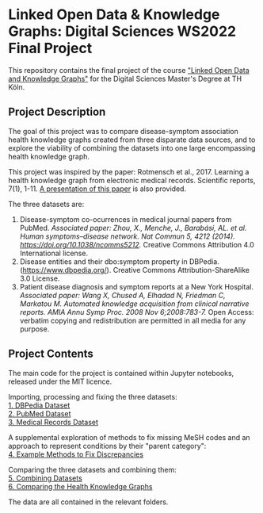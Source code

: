 # Linked Open Data & Knowledge Graphs: Digital Sciences WS2022 Final Project

This repository contains the final project of the course 
["Linked Open Data and Knowledge Graphs"](https://digital-sciences.de/en/modules/linked-open-data-and-knowledge-graphs/) for the Digital Sciences Master's Degree at TH Köln.

## Project Description

The goal of this project was to compare disease-symptom association health knowledge graphs created from three disparate data sources, and to explore the viability of combining the datasets into one large encompassing health knowledge graph.

This project was inspired by the paper: Rotmensch et al., 2017. Learning a health knowledge graph from electronic medical records. Scientific reports, 7(1), 1-11. [A presentation of this paper](https://github.com/Natasha-R/DS_Linked_Open_Data_and_Knowledge_Graphs_2022_Natasha-Randall/blob/main/'Learning%20a%20Health%20Knowledge%20Graph'%20Presentation.md) is also provided.

The three datasets are:
1. Disease-symptom co-ocurrences in medical journal papers from PubMed. *Associated paper: Zhou, X., Menche, J., Barabási, AL. et al. Human symptoms–disease network. Nat Commun 5, 4212 (2014). https://doi.org/10.1038/ncomms5212.* Creative Commons Attribution 4.0 International license.
2. Disease entities and their dbo:symptom property in DBPedia.  (https://www.dbpedia.org/). Creative Commons Attribution-ShareAlike 3.0 License.
3. Patient disease diagnosis and symptom reports at a New York Hospital. *Associated paper: Wang X, Chused A, Elhadad N, Friedman C, Markatou M. Automated knowledge acquisition from clinical narrative reports. AMIA Annu Symp Proc. 2008 Nov 6;2008:783-7.* Open Access: verbatim copying and redistribution are permitted in all media for any purpose.

## Project Contents

The main code for the project is contained within Jupyter notebooks, released under the MIT licence.   

Importing, processing and fixing the three datasets:   
[1. DBPedia Dataset](https://github.com/Natasha-R/DS_Linked_Open_Data_and_Knowledge_Graphs_2022_Natasha-Randall/blob/main/1.%20DBPedia%20Dataset.ipynb)  
[2. PubMed Dataset](https://github.com/Natasha-R/DS_Linked_Open_Data_and_Knowledge_Graphs_2022_Natasha-Randall/blob/main/2.%20PubMed%20Dataset.ipynb)  
[3. Medical Records Dataset](https://github.com/Natasha-R/DS_Linked_Open_Data_and_Knowledge_Graphs_2022_Natasha-Randall/blob/main/3.%20Medical%20Records%20Dataset.ipynb)  

A supplemental exploration of methods to fix missing MeSH codes and an approach to represent conditions by their "parent category":  
[4. Example Methods to Fix Discrepancies](https://github.com/Natasha-R/DS_Linked_Open_Data_and_Knowledge_Graphs_2022_Natasha_Randall/blob/main/4.%20Example%20Methods%20to%20Fix%20Discrepancies.ipynb)  

Comparing the three datasets and combining them:   
[5. Combining Datasets](https://github.com/Natasha-R/DS_Linked_Open_Data_and_Knowledge_Graphs_2022_Natasha-Randall/blob/main/5.%20Combining%20Datasets.ipynb)  
[6. Comparing the Health Knowledge Graphs](https://github.com/Natasha-R/DS_Linked_Open_Data_and_Knowledge_Graphs_2022_Natasha-Randall/blob/main/6.%20Comparing%20the%20Health%20Knowledge%20Graphs.ipynb)

The data are all contained in the relevant folders.
